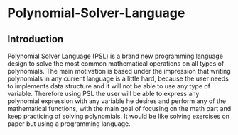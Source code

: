 # Polynomial-Solver-Language
## Introduction
Polynomial Solver Language (PSL) is a brand new programming language design to
solve the most common mathematical operations on all types of polynomials. The main
motivation is based under the impression that writing polynomials in any current language is a
little hard, because the user needs to implements data structure and it will not be able to use
any type of variable. Therefore using PSL the user will be able to express any polynomial
expression with any variable he desires and perform any of the mathematical functions, with the
main goal of focusing on the math part and keep practicing of solving polynomials. It would be
like solving exercises on paper but using a programming language.
